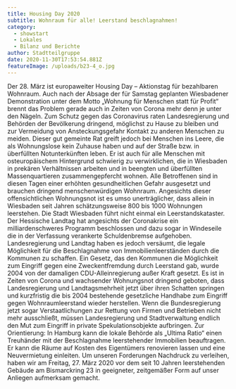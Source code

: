 ```yaml
---
title: Housing Day 2020
subtitle: Wohnraum für alle! Leerstand beschlagnahmen!
category:
  - showstart
  - Lokales
  - Bilanz und Berichte
author: Stadtteilgruppe
date: 2020-11-30T17:53:54.881Z
featureImage: /uploads/b23-4_o.jpg
---
```

Der 28. März ist europaweiter Housing Day – Aktionstag für bezahlbaren Wohnraum. Auch nach der Absage der für Samstag geplanten Wiesbadener Demonstration unter dem Motto „Wohnung für Menschen statt für Profit“ brennt das Problem gerade auch in Zeiten von Corona mehr denn je unter den Nägeln.
Zum Schutz gegen das Coronavirus raten Landesregierung und Behörden der Bevölkerung dringend, möglichst zu Hause zu bleiben und zur Vermeidung von Ansteckungsgefahr Kontakt zu anderen Menschen zu meiden.
Dieser gut gemeinte Rat greift jedoch bei Menschen ins Leere, die als Wohnungslose kein Zuhause haben und auf der Straße bzw. in überfüllten Notunterkünften leben. Er ist auch für alle Menschen mit osteuropäischem Hintergrund schwierig zu verwirklichen, die in Wiesbaden in prekären Verhältnissen arbeiten und in beengten und überfüllten Massenquartieren zusammengepfercht wohnen. Alle Betroffenen sind in diesen Tagen einer erhöhten gesundheitlichen Gefahr ausgesetzt und brauchen dringend menschenwürdigen Wohnraum. Angesichts dieser offensichtlichen Wohnungsnot ist es umso unerträglicher, dass allein in Wiesbaden seit Jahren schätzungsweise 800 bis 1000 Wohnungen leerstehen. Die Stadt Wiesbaden führt nicht einmal ein Leerstandskataster.
Der Hessische Landtag hat angesichts der Coronakrise ein milliardenschweres Programm beschlossen und dazu sogar in Windeseile die in der Verfassung verankerte Schuldenbremse aufgehoben. Landesregierung und Landtag haben es jedoch versäumt, die legale Möglichkeit für die Beschlagnahme von Immobilienleerständen durch die Kommunen zu schaffen. Ein Gesetz, das den Kommunen die Möglichkeit zum Eingriff gegen eine Zweckentfremdung durch Leerstand gab, wurde 2004 von der damaligen CDU-Alleinregierung außer Kraft gesetzt.
Es ist in Zeiten von Corona und wachsender Wohnungsnot dringend geboten, dass Landesregierung und Landtagsmehrheit jetzt über ihren Schatten springen und kurzfristig die bis 2004 bestehende gesetzliche Handhabe zum Eingriff gegen Wohnraumleerstand wieder herstellen. Wenn die Bundesregierung jetzt sogar Verstaatlichungen zur Rettung von Firmen und Betrieben nicht mehr ausschließt, müssen Landesregierung und Stadtverwaltung endlich den Mut zum Eingriff in private Spekulationsobjekte aufbringen. Zur Orientierung: In Hamburg kann die lokale Behörde als „Ultima Ratio“ einen Treuhänder mit der Beschlagnahme leerstehender Immobilien beauftragen. Er kann die Räume auf Kosten des Eigentümers renovieren lassen und eine Neuvermietung einleiten.
Um unseren Forderungen Nachdruck zu verleihen, haben wir am Freitag, 27. März 2020 vor dem seit 10 Jahren leerstehenden Gebäude am Bismarckring 23 in geeigneter, zeitgemäßer Form auf unser Anliegen aufmerksam gemacht.